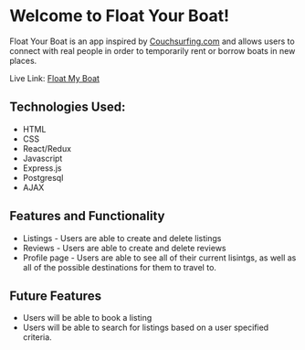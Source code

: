 # Welcome to Float Your Boat! 

Float Your Boat is an app inspired by [Couchsurfing.com](https://www.couchsurfing.com/) and allows users to connect with real people in order to temporarily rent or borrow boats in new places.

Live Link: [Float My Boat](http://floatmyboat.herokuapp.com/)

## Technologies Used: 
  * HTML
  * CSS
  * React/Redux
  * Javascript
  * Express.js
  * Postgresql
  * AJAX

## Features and Functionality 
  * Listings - Users are able to create and delete listings
  * Reviews - Users are able to create and delete reviews
  * Profile page - Users are able to see all of their current lisintgs, as well as all of the possible destinations for them to travel to. 

## Future Features
  * Users will be able to book a listing
  * Users will be able to search for listings based on a user specified criteria. 
